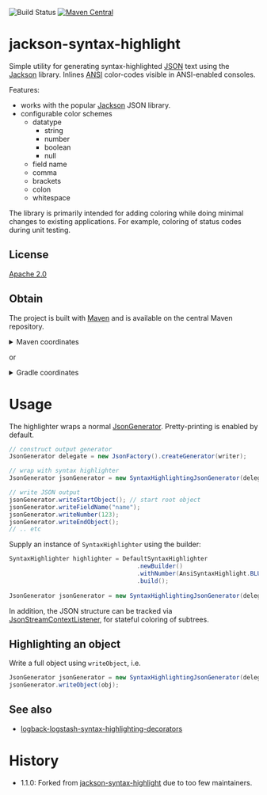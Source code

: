 ![Build Status](https://github.com/entur/jackson-syntax-highlight/actions/workflows/maven.yml/badge.svg) 
[![Maven Central](https://img.shields.io/maven-central/v/org.entur.jackson/jackson-syntax-highlight.svg)](https://mvnrepository.com/artifact/org.entur.jackson/jackson-syntax-highlight)

# jackson-syntax-highlight
Simple utility for generating syntax-highlighted [JSON] text using the [Jackson](https://github.com/FasterXML/jackson) library. Inlines [ANSI] color-codes visible in ANSI-enabled consoles.

Features: 
  * works with the popular [Jackson] JSON library.
  * configurable color schemes
     * datatype
       * string
       * number
       * boolean
       * null
     * field name
     * comma
     * brackets
     * colon
     * whitespace

The library is primarily intended for adding coloring while doing minimal changes to existing applications. For example, coloring of status codes during unit testing.

## License
[Apache 2.0]

## Obtain
The project is built with [Maven] and is available on the central Maven repository. 

<details>
  <summary>Maven coordinates</summary>

Add the property
```xml
<jackson-syntax-highlight.version>1.1.0</jackson-syntax-highlight.version>
```

then add

```xml
<dependency>
    <groupId>org.entur.jackson</groupId>
    <artifactId>jackson-syntax-highlight</artifactId>
    <version>${jackson-syntax-highlight.version}</version>
</dependency>
```
</details>

or

<details>
  <summary>Gradle coordinates</summary>

For

```groovy
ext {
  jacksonSyntaxHighlightVersion = '1.1.0'
}
```

add

```groovy
api ("org.entur.jackson:jackson-syntax-highlight:${jacksonSyntaxHighlightVersion}")
```
</details>

# Usage
The highlighter wraps a normal [JsonGenerator]. Pretty-printing is enabled by default.

```java
// construct output generator
JsonGenerator delegate = new JsonFactory().createGenerator(writer);

// wrap with syntax highlighter
JsonGenerator jsonGenerator = new SyntaxHighlightingJsonGenerator(delegate);

// write JSON output
jsonGenerator.writeStartObject(); // start root object
jsonGenerator.writeFieldName("name");
jsonGenerator.writeNumber(123);
jsonGenerator.writeEndObject();
// .. etc
```
Supply an instance of `SyntaxHighlighter` using the builder:

```java
SyntaxHighlighter highlighter = DefaultSyntaxHighlighter
                                    .newBuilder()
                                    .withNumber(AnsiSyntaxHighlight.BLUE)
                                    .build();
		
JsonGenerator jsonGenerator = new SyntaxHighlightingJsonGenerator(delegate, highlighter);
```

In addition, the JSON structure can be tracked via [JsonStreamContextListener](src/main/java/org/entur/jackson/jsh/JsonStreamContextListener.java), for stateful coloring of subtrees. 

## Highlighting an object
Write a full object using `writeObject`, i.e.

```java
JsonGenerator jsonGenerator = new SyntaxHighlightingJsonGenerator(delegate, highlighter, prettyprint);
jsonGenerator.writeObject(obj);
```

## See also

 * [logback-logstash-syntax-highlighting-decorators]

# History

 - 1.1.0: Forked from [jackson-syntax-highlight](https://github.com/skjolber/jackson-syntax-highlight) due to too few maintainers.

[Apache 2.0]:          	http://www.apache.org/licenses/LICENSE-2.0.html
[issue-tracker]:       	https://github.com/entur/jackson-syntax-highlight/issues
[Maven]:                http://maven.apache.org/
[SyntaxHighlighter]:	src/main/java/org/entur/jackson/jsh/SyntaxHighlighter.java
[Jackson]:				https://github.com/FasterXML/jackson
[ANSI]:					https://en.wikipedia.org/wiki/ANSI_escape_code
[JSON]:					https://no.wikipedia.org/wiki/JSON
[JsonGenerator]:		https://github.com/FasterXML/jackson-core/blob/master/src/main/java/com/fasterxml/jackson/core/JsonGenerator.java
[logback-logstash-syntax-highlighting-decorators]: https://github.com/entur/logback-logstash-syntax-highlighting-decorators

